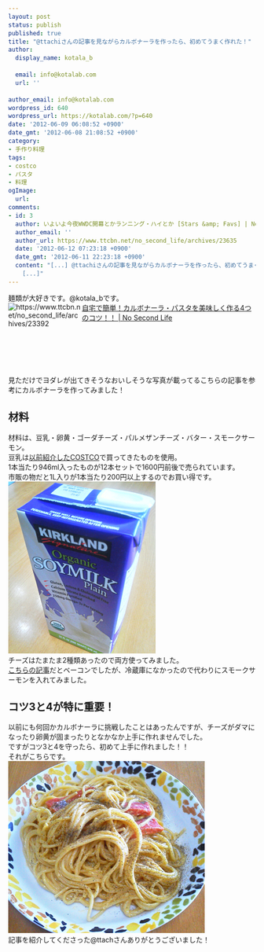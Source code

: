 ```yaml
---
layout: post
status: publish
published: true
title: "@ttachiさんの記事を見ながらカルボナーラを作ったら、初めてうまく作れた！"
author:
  display_name: kotala_b

  email: info@kotalab.com
  url: ''

author_email: info@kotalab.com
wordpress_id: 640
wordpress_url: https://kotalab.com/?p=640
date: '2012-06-09 06:08:52 +0900'
date_gmt: '2012-06-08 21:08:52 +0900'
category:
- 手作り料理
tags:
- costco
- パスタ
- 料理
ogImage:
  url:
comments:
- id: 3
  author: いよいよ今夜WWDC開幕とかランニング・ハイとか [Stars &amp; Favs] | No Second Life
  author_email: ''
  author_url: https://www.ttcbn.net/no_second_life/archives/23635
  date: '2012-06-12 07:23:18 +0900'
  date_gmt: '2012-06-11 22:23:18 +0900'
  content: "[...] @ttachiさんの記事を見ながらカルボナーラを作ったら、初めてうまく作れた... こちらもカルボナーラにチャレンジしてくださいました。豆乳は斬新！
    [...]"
---
```

<p>麺類が大好きです。@kotala_bです。<br />
<a href="https://www.ttcbn.net/no_second_life/archives/23392" target="_blank"><img title="自宅で簡単！カルボナーラ・パスタを美味しく作る4つのコツ！！ | No Second Life" src="https://capture.heartrails.com/150x130?https://www.ttcbn.net/no_second_life/archives/23392" alt="https://www.ttcbn.net/no_second_life/archives/23392" width="150" height="130" align="left"/></a><a href="https://www.ttcbn.net/no_second_life/archives/23392" title="自宅で簡単！カルボナーラ・パスタを美味しく作る4つのコツ！！ | No Second Life" target="_blank">自宅で簡単！カルボナーラ・パスタを美味しく作る4つのコツ！！ | No Second Life</a><br style="clear:both;" /><br />
見ただけでヨダレが出てきそうなおいしそうな写真が載ってるこちらの記事を参考にカルボナーラを作ってみました！<br />
</p>
<!--more-->
<h2>材料</h2>
<p>材料は、豆乳・卵黄・ゴーダチーズ・パルメザンチーズ・バター・スモークサーモン。<br />
豆乳は<a href="/go-to-costco" title="COSTCOに行ってきた！" target="_blank">以前紹介したCOSTCO</a>で買ってきたものを使用。<br />
1本当たり946ml入ったものが12本セットで1600円前後で売られています。<br />
市販の物だと1L入りが1本当たり200円以上するのでお買い得です。<br />
<a href="/wp-content/uploads/soymilk_120608.jpg" target="_blank"><img src="/wp-content/uploads/soymilk_120608.jpg" alt="" title="soymilk_120608" width="300" height="350" class="alignnone size-full wp-image-645" /></a><br />
チーズはたまたま2種類あったので両方使ってみました。<br />
<a href="https://www.ttcbn.net/no_second_life/archives/23392" title="自宅で簡単！カルボナーラ・パスタを美味しく作る4つのコツ！！" target="_blank">こちらの記事</a>だとベーコンでしたが、冷蔵庫になかったので代わりにスモークサーモンを入れてみました。</p>
<h2>コツ3と4が特に重要！</h2>
<p>以前にも何回かカルボナーラに挑戦したことはあったんですが、チーズがダマになったり卵黄が固まったりとなかなか上手に作れませんでした。<br />
ですがコツ3と4を守ったら、初めて上手に作れました！！<br />
それがこちらです。<br />
<a href="/wp-content/uploads/pasta_120608.jpg" target="_blank"><img src="/wp-content/uploads/pasta_120608.jpg" alt="" title="pasta_120608" width="400" height="350" class="alignnone size-full wp-image-644" /></a><br />
記事を紹介してくださった@ttachさんありがとうございました！</p>
